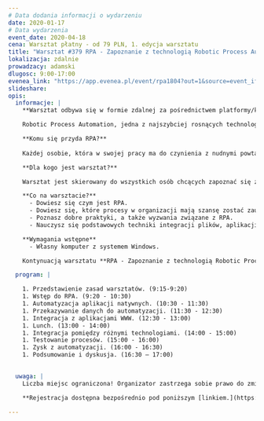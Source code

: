 ```yaml
---
# Data dodania informacji o wydarzeniu
date: 2020-01-17
# Data wydarzenia
event_date: 2020-04-18
cena: Warsztat płatny - od 79 PLN, 1. edycja warsztatu
title: "Warsztat #379 RPA - Zapoznanie z technologią Robotic Process Automation"
lokalizacja: zdalnie
prowadzacy: adamski
dlugosc: 9:00-17:00
evenea_link: "https://app.evenea.pl/event/rpa1804?out=1&source=event_iframe"
slideshare:
opis:
  informacje: |
    **Warsztat odbywa się w formie zdalnej za pośrednictwem platformy/komunikatora online, z wykorzystaniem dźwięku, obrazu z kamery, udostępniania ekranu komputera prowadzącego i uczestników.** 

    Robotic Process Automation, jedna z najszybciej rosnących technologii na rynku. Za pomocą robotów, programów komputerowych, pozwala symulować pracę człowieka. Umożliwia zautomatyzowanie powtarzalnych czynności codziennie wykonywanych w pracy. Może to być wprowadzanie faktur do systemu finansowego lub tworzenie nowej karty produktu w systemie sprzedażowym. Robot operuje na poziomie interfejsu użytkownika, dzięki czemu nie występuje potrzeba wprowadzania zmian w istniejących już systemach.

    **Komu się przyda RPA?**
    
    Każdej osobie, która w swojej pracy ma do czynienia z nudnymi powtarzalnymi czynnościami. Jeśli codziennie, co tydzień lub kilka razy w miesiącu wykonujesz dokładnie te same procedury w wolnych i denerwujących systemach na warsztacie poznasz technologię, która  

    **Dla kogo jest warsztat?**

    Warsztat jest skierowany do wszystkich osób chcących zapoznać się z tematyką automatyzacji procesów. Nie jest konieczna znajomość żadnego języka programowania.

    **Co na warsztacie?**
      - Dowiesz się czym jest RPA.
      - Dowiesz się, które procesy w organizacji mają szansę zostać zautomatyzowane oraz jak przygotować swoją pierwszą automatyzację. 
      - Poznasz dobre praktyki, a także wyzwania związane z RPA. 
      - Nauczysz się podstawowych techniki integracji plików, aplikacji natywnych, stron WWW oraz WebService.

    **Wymagania wstępne**
      - Własny komputer z systemem Windows.

    Kontynuacją warsztatu **RPA - Zapoznanie z technologią Robotic Process Automation** jest warsztat **RPA - Zbuduj swojego pierwszego robota Robotic Process Automation** dostępny [tutaj.]()

  program: |

    1. Przedstawienie zasad warsztatów. (9:15-9:20)
    1. Wstęp do RPA. (9:20 - 10:30)
    1. Automatyzacja aplikacji natywnych. (10:30 - 11:30)
    1. Przekazywanie danych do automatyzacji. (11:30 - 12:30)
    1. Integracja z aplikacjami WWW. (12:30 - 13:00)
    1. Lunch. (13:00 - 14:00)
    1. Integracja pomiędzy różnymi technologiami. (14:00 - 15:00)
    1. Testowanie procesów. (15:00 - 16:00)
    1. Zysk z automatyzacji. (16:00 - 16:30)
    1. Podsumowanie i dyskusja. (16:30 – 17:00)

    
  uwaga: |
    Liczba miejsc ograniczona! Organizator zastrzega sobie prawo do zmiany lokalizacji wydarzenia oraz jego odwołania w przypadku niezgłoszenia się minimalnej liczby uczestników.

    **Rejestracja dostępna bezpośrednio pod poniższym [linkiem.](https://app.evenea.pl/event/rpa1804/)**

---
```

